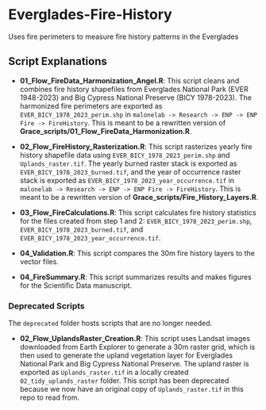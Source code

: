 # Everglades-Fire-History
Uses fire perimeters to measure fire history patterns in the Everglades

## Script Explanations

- **01_Flow_FireData_Harmonization_Angel.R**: This script cleans and combines fire history shapefiles from Everglades National Park (EVER 1948-2023) and Big Cypress National Preserve (BICY 1978-2023). The harmonized fire perimeters are exported as `EVER_BICY_1978_2023_perim.shp` in `malonelab -> Research -> ENP -> ENP Fire -> FireHistory`. This is meant to be a rewritten version of **Grace_scripts/01_Flow_FireData_Harmonization.R**.

- **02_Flow_FireHistory_Rasterization.R**: This script rasterizes yearly fire history shapefile data using `EVER_BICY_1978_2023_perim.shp` and `Uplands_raster.tif`. The yearly burned raster stack is exported as `EVER_BICY_1978_2023_burned.tif`, and the year of occurrence raster stack is exported as `EVER_BICY_1978_2023_year_occurrence.tif` in `malonelab -> Research -> ENP -> ENP Fire -> FireHistory`. This is meant to be a rewritten version of **Grace_scripts/Fire_History_Layers.R**.

- **03_Flow_FireCalculations.R**: This script calculates fire history statistics for the files created from step 1 and 2: `EVER_BICY_1978_2023_perim.shp`, `EVER_BICY_1978_2023_burned.tif`, and `EVER_BICY_1978_2023_year_occurrence.tif`.

- **04_Validation.R**: This script compares the 30m fire history layers to the vector files.

- **04_FireSummary.R**: This script summarizes results and makes figures for the Scientific Data manuscript.
### Deprecated Scripts

The `deprecated` folder hosts scripts that are no longer needed.

- **02_Flow_UplandsRaster_Creation.R**: This script uses Landsat images downloaded from Earth Explorer to generate a 30m raster grid, which is then used to generate the upland vegetation layer for Everglades National Park and Big Cypress National Preserve. The upland raster is exported as `Uplands_raster.tif` in a locally created `02_tidy_uplands_raster` folder. This script has been deprecated because we now have an original copy of `Uplands_raster.tif` in this repo to read from.

